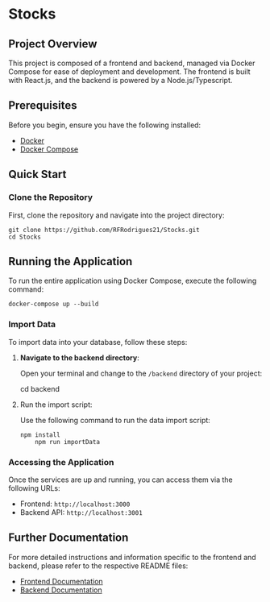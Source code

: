 # Stocks

## Project Overview

This project is composed of a frontend and backend, managed via Docker Compose for ease of deployment and development. The frontend is built with React.js, and the backend is powered by a Node.js/Typescript.

## Prerequisites

Before you begin, ensure you have the following installed:

- [Docker](https://www.docker.com/get-started)
- [Docker Compose](https://docs.docker.com/compose/install/)

## Quick Start

### Clone the Repository

First, clone the repository and navigate into the project directory:

    git clone https://github.com/RFRodrigues21/Stocks.git
    cd Stocks

## Running the Application

To run the entire application using Docker Compose, execute the following command:

    docker-compose up --build

### Import Data

To import data into your database, follow these steps:

1.  **Navigate to the backend directory**:

    Open your terminal and change to the `/backend` directory of your project:

    cd backend

2.  Run the import script:

    Use the following command to run the data import script:

        npm install
        	npm run importData

### Accessing the Application

Once the services are up and running, you can access them via the following URLs:

- Frontend: `http://localhost:3000`
- Backend API: `http://localhost:3001`

## Further Documentation

For more detailed instructions and information specific to the frontend and backend, please refer to the respective README files:

- [Frontend Documentation](frontend/README.md)
- [Backend Documentation](backend/README.md)
